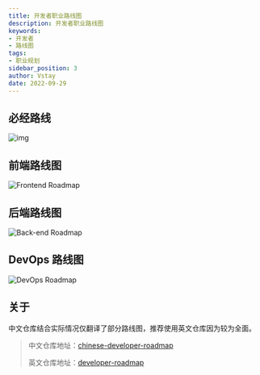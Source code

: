 ```yaml
---
title: 开发者职业路线图
description: 开发者职业路线图
keywords:
- 开发者
- 路线图
tags:
- 职业规划
sidebar_position: 3
author: Vstay
date: 2022-09-29
---
```


## 必经路线

![img](https://static.7wate.com/img/2022/09/29/97b68d44a45dd.png)

## 前端路线图

![Frontend Roadmap](https://static.7wate.com/img/2022/09/29/4176c8d3f51de.png)

## 后端路线图

![Back-end Roadmap](https://static.7wate.com/img/2022/09/29/338e2bc1c90d4.png)

## DevOps 路线图

![DevOps Roadmap](https://static.7wate.com/img/2022/09/29/ad97974eda242.png)

## 关于

中文仓库结合实际情况仅翻译了部分路线图，推荐使用英文仓库因为较为全面。

> 中文仓库地址：[chinese-developer-roadmap](https://github.com/ironman1987/chinese-developer-roadmap)
>
> 英文仓库地址：[developer-roadmap](https://github.com/kamranahmedse/developer-roadmap)
